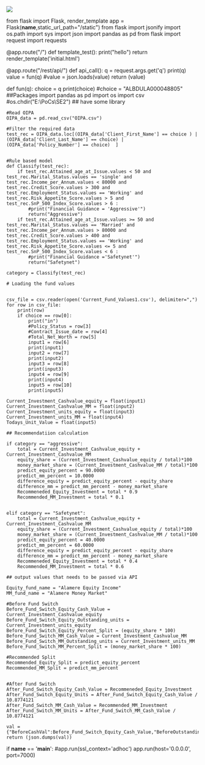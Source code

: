 

<a href="https://heroku.com/deploy" target="_blank"><img src="https://www.herokucdn.com/deploy/button.svg"></a>

from flask import Flask, render_template
app = Flask(__name__,static_url_path="/static")
from flask import jsonify
import os.path
import sys
import json
import pandas as pd
from flask import request
import requests


@app.route("/")
def template_test():
    print("hello")
    return render_template('initial.html')


@app.route("/rest/api/")
def api_call():
    q = request.args.get('q')
    print(q)
    value = fun(q)
    #value = json.loads(value)
    return (value)

def fun(q):
    choice = q
    print(choice)
    #choice = "ALBDULA000048805"
    ##Packages
    import pandas as pd
    import os
    import csv
    #os.chdir("E:\\PoCs\\SE2")  ## have some library
    
    #Read OIPA
    OIPA_data = pd.read_csv("OIPA.csv")
    
    #Filter the required data
    test_rec = OIPA_data.loc[(OIPA_data['Client_First_Name'] == choice ) | (OIPA_data['Client_Last_Name'] == choice) | (OIPA_data['Policy_Number'] == choice)  ] 
    
    
    #Rule based model
    def Classify(test_rec):
        if test_rec.Attained_age_at_Issue.values < 50 and test_rec.Marital_Status.values == 'single' and test_rec.Income_per_Annum.values < 80000 and test_rec.Credit_Score.values > 300 and test_rec.Employment_Status.values == 'Working' and test_rec.Risk_Appetite_Score.values > 5 and test_rec.SnP_500_Index_Score.values > 6 :
            #print("Financial Guidance = 'Aggressive'")
            return("Aggressive")
        if test_rec.Attained_age_at_Issue.values >= 50 and test_rec.Marital_Status.values == 'Married' and test_rec.Income_per_Annum.values > 80000 and test_rec.Credit_Score.values > 400 and test_rec.Employment_Status.values == 'Working' and test_rec.Risk_Appetite_Score.values <= 5 and test_rec.SnP_500_Index_Score.values < 6 :        
            #print("Financial Guidance ='Safetynet'")
            return("Safetynet")
        
    category = Classify(test_rec)
    
    # Loading the fund values
    
    
    csv_file = csv.reader(open('Current_Fund_Values1.csv'), delimiter=",")
    for row in csv_file:
        print(row)
        if choice == row[0]:
            print("in")
            #Policy_Status = row[3]
            #Contract_Issue_date = row[4]
            #Total_Net_Worth = row[5]
            input1 = row[6]
            print(input1)
            input2 = row[7]
            print(input2)
            input3 = row[8]
            print(input3)
            input4 = row[9]
            print(input4)
            input5 = row[10]
            print(input5)
    
    Current_Investment_Cashvalue_equity = float(input1)
    Current_Investment_Cashvalue_MM = float(input2)
    Current_Investment_units_equity = float(input3)        
    Current_Investment_units_MM = float(input4)
    Todays_Unit_Value = float(input5)
    
    ## Recommendatiion calculation
    
    if category == "aggressive":
        total = Current_Investment_Cashvalue_equity + Current_Investment_Cashvalue_MM
        equity_share = (Current_Investment_Cashvalue_equity / total)*100
        money_market_share = (Current_Investment_Cashvalue_MM / total)*100
        predict_equity_percent = 90.0000
        predict_mm_percent = 10.0000
        difference_equity = predict_equity_percent - equity_share
        difference_mm = predict_mm_percent - money_market_share
        Recommeneded_Equity_Investment = total * 0.9
        Recommended_MM_Investment = total * 0.1
        
    
    elif category == "Safetynet":
        total = Current_Investment_Cashvalue_equity + Current_Investment_Cashvalue_MM
        equity_share = (Current_Investment_Cashvalue_equity / total)*100
        money_market_share = (Current_Investment_Cashvalue_MM / total)*100
        predict_equity_percent = 40.0000
        predict_mm_percent = 60.0000
        difference_equity = predict_equity_percent - equity_share
        difference_mm = predict_mm_percent - money_market_share
        Recommeneded_Equity_Investment = total * 0.4
        Recommended_MM_Investment = total * 0.6
        
    ## output values that needs to be passed via API
    
    Equity_fund_name = "Alamere Equity Income"
    MM_fund_name = "Alamere Money Market"
    
    #Before Fund Switch
    Before_Fund_Switch_Equity_Cash_Value = Current_Investment_Cashvalue_equity
    Before_Fund_Switch_Equity_Outstanding_units = Current_Investment_units_equity
    Before_Fund_Switch_Equity_Percent_Split = (equity_share * 100)
    Before_Fund_Switch_MM_Cash_Value = Current_Investment_Cashvalue_MM
    Before_Fund_Switch_MM_Outstanding_units = Current_Investment_units_MM
    Before_Fund_Switch_MM_Percent_Split = (money_market_share * 100)
    
    #Recommended Split
    Recommended_Equity_Split = predict_equity_percent
    Recommended_MM_Split = predict_mm_percent
    
    
    #After Fund Switch
    After_Fund_Switch_Equity_Cash_Value = Recommeneded_Equity_Investment
    After_Fund_Switch_Equity_Units = After_Fund_Switch_Equity_Cash_Value / 10.8774121
    After_Fund_Switch_MM_Cash_Value = Recommended_MM_Investment
    After_Fund_Switch_MM_Units = After_Fund_Switch_MM_Cash_Value / 10.8774121

    val = {"BeforeCashVal":Before_Fund_Switch_Equity_Cash_Value,"BeforeOutstanding":Before_Fund_Switch_Equity_Outstanding_units,"BeforePercentSplit":Before_Fund_Switch_Equity_Percent_Split,"BeforeMMCashVal":Before_Fund_Switch_MM_Cash_Value,"BeforeMMOutstanding":Before_Fund_Switch_MM_Outstanding_units,"BeforeMMPercentSplit":Before_Fund_Switch_MM_Percent_Split,"RecommendedEquitySplit":Recommended_Equity_Split,"RecommendedMM":Recommended_MM_Split,"AfterCashValue":After_Fund_Switch_Equity_Cash_Value,"AfterEquityUnits":After_Fund_Switch_Equity_Units,"AfterMMCashValue":After_Fund_Switch_MM_Cash_Value,"AfterMMEquityUnits":After_Fund_Switch_MM_Units}
    return (json.dumps(val))
	
if __name__ == '__main__':
    #app.run(ssl_context='adhoc')
    app.run(host='0.0.0.0', port=7000)
